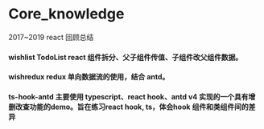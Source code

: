 # Core_knowledge
2017~2019  react 回顾总结

#### wishlist TodoList react 组件拆分、父子组件传值、子组件改父组件数据。

#### wishredux  redux 单向数据流的使用，结合 antd。

#### ts-hook-antd 主要使用 typescript、react hook、antd v4 实现的一个具有增删改查功能的demo。旨在练习react hook, ts，体会hook 组件和类组件间的差异
